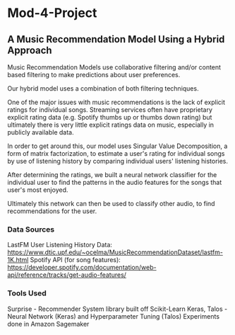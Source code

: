 # Mod-4-Project

## A Music Recommendation Model Using a Hybrid Approach
Music Recommendation Models use collaborative filtering and/or content based filtering to make predictions about user preferences.

Our hybrid model uses a combination of both filtering techniques. 

One of the major issues with music recommendations is the lack of explicit ratings for individual songs. Streaming services often have proprietary explicit rating data (e.g. Spotify thumbs up or thumbs down rating) but ultimately there is very little explicit ratings data on music, especially in publicly available data.

In order to get around this, our model uses Singular Value Decomposition, a form of matrix factorization, to estimate a user's rating for individual songs by use of listening history by comparing individual users' listening histories.

After determining the ratings, we built a neural network classifier for the individual user to find the patterns in the audio features for the songs that user's most enjoyed.

Ultimately this network can then be used to classify other audio, to find recommendations for the user.

### Data Sources
LastFM User Listening History Data: https://www.dtic.upf.edu/~ocelma/MusicRecommendationDataset/lastfm-1K.html
Spotify API (for song features): https://developer.spotify.com/documentation/web-api/reference/tracks/get-audio-features/

### Tools Used
Surprise - Recommender System library built off Scikit-Learn
Keras, Talos - Neural Network (Keras) and Hyperparameter Tuning (Talos)
Experiments done in Amazon Sagemaker

